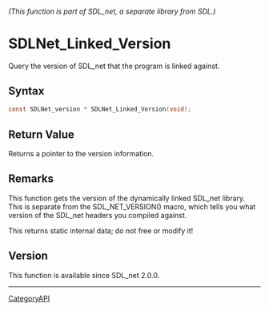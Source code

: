 ###### (This function is part of SDL_net, a separate library from SDL.)
# SDLNet_Linked_Version

Query the version of SDL_net that the program is linked against.

## Syntax

```c
const SDLNet_version * SDLNet_Linked_Version(void);

```

## Return Value

Returns a pointer to the version information.

## Remarks

This function gets the version of the dynamically linked SDL_net library.
This is separate from the SDL_NET_VERSION() macro, which tells you what
version of the SDL_net headers you compiled against.

This returns static internal data; do not free or modify it!

## Version

This function is available since SDL_net 2.0.0.

----
[CategoryAPI](CategoryAPI)

